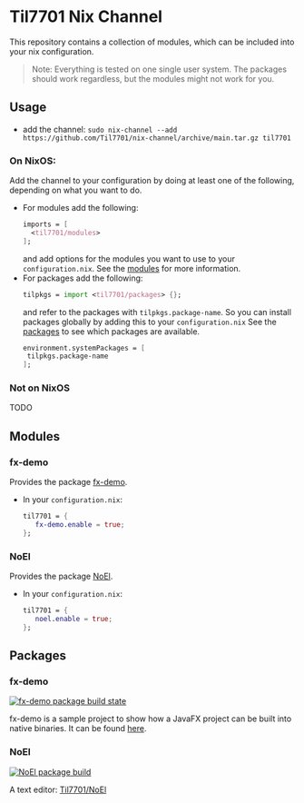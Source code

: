 # Til7701 Nix Channel
This repository contains a collection of modules, which can be included into your nix configuration.

> Note: Everything is tested on one single user system. The packages should work regardless, but the modules might not
> work for you.

## Usage
- add the channel: `sudo nix-channel --add https://github.com/Til7701/nix-channel/archive/main.tar.gz til7701`

### On NixOS:
Add the channel to your configuration by doing at least one of the following, depending on what you want to do.
- For modules add the following:
    ``` nix
    imports = [
      <til7701/modules>
    ];
    ```
  and add options for the modules you want to use to your `configuration.nix`. See the [modules](#modules) for more 
  information.
- For packages add the following:
  ``` nix
  tilpkgs = import <til7701/packages> {};
  ```
  and refer to the packages with `tilpkgs.package-name`. So you can install packages globally by adding this to your 
  `configuration.nix` See the [packages](#packages) to see which packages are available.
   ``` nix
  environment.systemPackages = [
    tilpkgs.package-name
  ];
  ```

### Not on NixOS
TODO

## Modules
### fx-demo
Provides the package [fx-demo](#fx-demo-1).
- In your `configuration.nix`: 
   ``` nix
   til7701 = {
      fx-demo.enable = true;
   };
   ```

### NoEl
Provides the package [NoEl](#noel-1).
- In your `configuration.nix`: 
   ``` nix
   til7701 = {
      noel.enable = true;
   };
   ```

## Packages
### fx-demo
[![fx-demo package build state](https://github.com/Til7701/nix-channel/actions/workflows/fx-demo-package-build.yaml/badge.svg)](https://github.com/Til7701/nix-channel/actions/workflows/fx-demo-package-build.yaml)

fx-demo is a sample project to show how a JavaFX project can be built into native binaries. It can be found 
[here](https://github.com/Til7701/javafx-native-image-sample).

### NoEl
[![NoEl package build](https://github.com/Til7701/nix-channel/actions/workflows/noel-package-build.yaml/badge.svg)](https://github.com/Til7701/nix-channel/actions/workflows/noel-package-build.yaml)

A text editor: [Til7701/NoEl](https://github.com/Til7701/NoEl)
